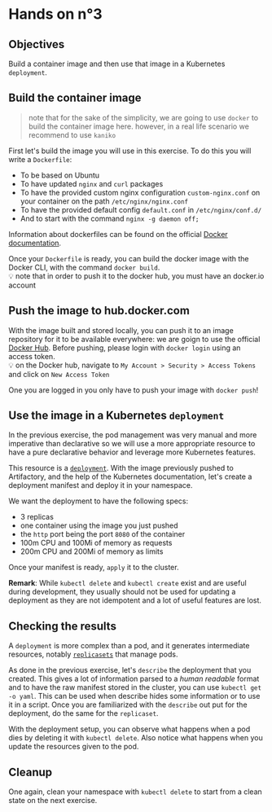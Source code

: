 # Hands on n°3

## Objectives

Build a container image and then use that image in a Kubernetes `deployment`.

## Build the container image

> note that for the sake of the simplicity, we are going to use `docker` to build the container image here.
> however, in a real life scenario we recommend to use `kaniko`

First let's build the image you will use in this exercise. To do this you will write a `Dockerfile`:

- To be based on Ubuntu
- To have updated `nginx` and `curl` packages
- To have the provided custom nginx configuration `custom-nginx.conf` on your container on the path `/etc/nginx/nginx.conf`
- To have the provided default config `default.conf` in `/etc/nginx/conf.d/`
- And to start with the command `nginx -g daemon off;`

Information about dockerfiles can be found on the official [Docker documentation](https://docs.docker.com/get-started/).

Once your `Dockerfile` is ready, you can build the docker image with the Docker CLI, with the command `docker build`.  
:bulb: note that in order to push it to the docker hub, you must have an docker.io account

## Push the image to hub.docker.com

With the image built and stored locally, you can push it to an image repository for it to be available everywhere: we are goign to use the official [Docker Hub](https://hub.docker.com/). Before pushing, please login with `docker login` using an access token.  
:bulb: on the Docker hub, navigate to `My Account > Security > Access Tokens` and click on `New Access Token`

One you are logged in you only have to push your image with `docker push`!

## Use the image in a Kubernetes `deployment`

In the previous exercise, the pod management was very manual and more imperative than declarative so we will use a more appropriate resource to have a pure declarative behavior and leverage more Kubernetes features.

This resource is a [`deployment`](https://kubernetes.io/docs/concepts/workloads/controllers/deployment/). With the image previously pushed to Artifactory, and the help of the Kubernetes documentation, let's create a deployment manifest and deploy it in your namespace.

We want the deployment to have the following specs:

- 3 replicas
- one container using the image you just pushed
- the `http` port being the port `8080` of the container
- 100m CPU and 100Mi of memory as requests
- 200m CPU and 200Mi of memory as limits

Once your manifest is ready, `apply` it to the cluster.

**Remark**: While `kubectl delete` and `kubectl create` exist and are useful during development, they usually should not be used for updating a deployment as they are not idempotent and a lot of useful features are lost.

## Checking the results

A `deployment` is more complex than a pod, and it generates intermediate resources, notably [`replicasets`](https://kubernetes.io/docs/concepts/workloads/controllers/replicaset/) that manage pods.

As done in the previous exercise, let's `describe` the deployment that you created. This gives a lot of information parsed to a *human readable* format and to have the raw manifest stored in the cluster, you can use `kubectl get -o yaml`. This can be used when describe hides some information or to use it in a script. Once you are familiarized with the `describe` out put for the deployment, do the same for the `replicaset`.

With the deployment setup, you can observe what happens when a pod dies by deleting it with `kubectl delete`. Also notice what happens when you update the resources given to the pod.

## Cleanup

One again, clean your namespace with `kubectl delete` to start from a clean state on the next exercise.
